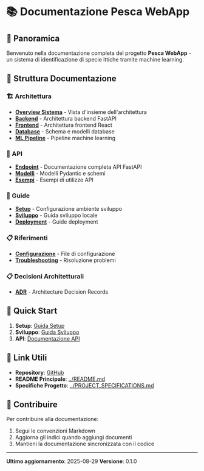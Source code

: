 # 📚 Documentazione Pesca WebApp

## 🎯 Panoramica

Benvenuto nella documentazione completa del progetto **Pesca WebApp** - un sistema di identificazione di specie ittiche tramite machine learning.

## 📁 Struttura Documentazione

### 🏗️ Architettura
- **[Overview Sistema](architecture/overview.md)** - Vista d'insieme dell'architettura
- **[Backend](architecture/backend.md)** - Architettura backend FastAPI
- **[Frontend](architecture/frontend.md)** - Architettura frontend React
- **[Database](architecture/database.md)** - Schema e modelli database
- **[ML Pipeline](architecture/ml-pipeline.md)** - Pipeline machine learning

### 🔌 API
- **[Endpoint](api/endpoints.md)** - Documentazione completa API FastAPI
- **[Modelli](api/models.md)** - Modelli Pydantic e schemi
- **[Esempi](api/examples.md)** - Esempi di utilizzo API

### 📖 Guide
- **[Setup](guides/setup.md)** - Configurazione ambiente sviluppo
- **[Sviluppo](guides/development.md)** - Guida sviluppo locale
- **[Deployment](guides/deployment.md)** - Guide deployment

### 📋 Riferimenti
- **[Configurazione](reference/configuration.md)** - File di configurazione
- **[Troubleshooting](reference/troubleshooting.md)** - Risoluzione problemi

### 📋 Decisioni Architetturali
- **[ADR](ADR/)** - Architecture Decision Records

## 🚀 Quick Start

1. **Setup**: [Guida Setup](guides/setup.md)
2. **Sviluppo**: [Guida Sviluppo](guides/development.md)
3. **API**: [Documentazione API](api/endpoints.md)

## 🔗 Link Utili

- **Repository**: [GitHub](https://github.com/JechiuMircea/PESCAWEBAPP)
- **README Principale**: [../README.md](../README.md)
- **Specifiche Progetto**: [../PROJECT_SPECIFICATIONS.md](../PROJECT_SPECIFICATIONS.md)

## 📝 Contribuire

Per contribuire alla documentazione:
1. Segui le convenzioni Markdown
2. Aggiorna gli indici quando aggiungi documenti
3. Mantieni la documentazione sincronizzata con il codice

---

**Ultimo aggiornamento**: 2025-08-29
**Versione**: 0.1.0
